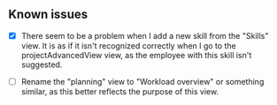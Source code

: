 ## Known issues

- [x] There seem to be a problem when I add a new skill from the "Skills" view. It is as if it isn't recognized correctly when I go to the projectAdvancedView view, as the employee with this skill isn't suggested.

- [ ] Rename the "planning" view to "Workload overview" or something similar, as this better reflects the purpose of this view.